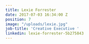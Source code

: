 ```yaml
---
title: Lexie Forrester
date: 2017-07-03 16:34:00 Z
position: 7
image: "/uploads/lexie.jpg"
job-title: 'Creative Executive '
linkedin: lexie-forrester-5b275843
---
```


